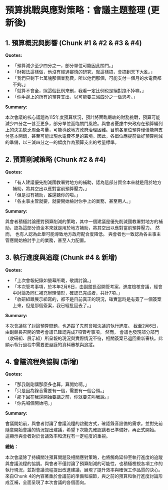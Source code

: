 # 預算挑戰與應對策略：會議主題整理 (更新後)

## 1. 預算概況與影響 (Chunk #1 & #2 & #3 & #4)

**Quotes:**

*   「預算減少至少四分之一，部分單位可能因此關門。」
*   「財報法這樣做，他沒有經過審慎的研究，就這樣搞，會搞到天下大亂。」
*   「我們只剩下七萬塊那個業務費，所以他們那個，可能支付一個月的水電費都不夠。」
*   「就算不會全，照這個比例來刪，我看一定比例也是絕對跑不掉嘛。」
*   「你手邊上的所有的預算支出，以可能要三減四分之一做思考。」

**Summary:**

本次會議的核心議題為115年度預算狀況，預計將面臨嚴峻的財務挑戰，預算可能減少四分之一甚至更多，部分單位面臨關門風險。與會者憂慮中央政府在預算編列上的決策缺乏周全考量，可能導致地方政府治理困難。目前各單位預算僅僅能夠支付基本開銷，甚至可能出現水電費不足的窘境。因此，各單位應提前做好預算削減的準備，以三減四分之一的幅度作為預算支出的考量標準。

## 2. 預算削減策略 (Chunk #2 & #4)

**Quotes:**

*   「有人建議優先削減國教署對地方的補助，認為這部分資金本來就是用於地方補助，將其空出以應對當前預算壓力。」
*   「但是沒有補助，誰還聽你的啦。」
*   「各主事主管就要，就要開始檢討你手上的業務，甚至用人。」

**Summary:**

與會者積極討論應對預算削減的策略，其中一個建議是優先削減國教署對地方的補助，認為這部分資金本來就是用於地方補助，將其空出以應對當前預算壓力。 然而， 也有人認為此舉可能導致地方政府配合度降低。 與會者也一致認為各主事主管應開始檢討手上的業務，甚至人力配置。

## 3. 執行進度與追蹤 (Chunk #4 & 新增)

**Quotes:**

*   「上次會報紀錄如螢幕所載，敬請討論。」
*   「本次管考事項，於本年2月6日，由副館長召開管考案，進度檢核會議，經會中討論及同仁補充辦理情形，確認已完成者，共計7項。」
*   「收研組跟展示組寫的，都不是目前真正的現況，確實當時是有簽了一個簽案上來，但是那個簽案，我已經批回去了。」

**Summary:**

本次會議除了討論預算問題，也追蹤了先前會報決議的執行進度。 截至2月6日，由副館長召開的管考會議已確認完成7項管考事項。 然而， 會議也發現部分部門（收研組、展示組）所呈報的現況與實際情況不符，相關簽案已退回重新審核。此顯示執行過程中需要更嚴謹的資料審核與追蹤。

## 4. 會議流程與協調 (新增)

**Quotes:**

*   「那我剛剛講那麼多也算，算開始啊。」
*   「只是因為錄音需要有一個，需要有一個台頭。」
*   「那下回在我還開始要講之前，你就要先叫我說。」
*   「你先喊個開始吧。」

**Summary:**

會議開始前，與會者討論了會議流程的啟動方式，確認錄音設備的需求。並對先前隨意開始會議的情況提出建議，希望下次能先確認講者已準備好，再正式開始。 這顯示與會者對於會議效率和流程有一定程度的重視。

**總結：**

本次會議除了持續關注預算問題及相關應對策略，也將觸角延伸至執行進度的追蹤與會議流程的協調。與會者不僅討論了預算削減的可能性，也積極檢視各項工作的執行現況，並對會議流程提出改進建議，展現了提升效率與確保工作品質的決心。 來自Chunk 4的內容著重於會議前的準備和細節，與之前的預算和執行進度討論形成互補，全面呈現了本次會議的各個面向。